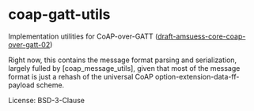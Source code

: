 # coap-gatt-utils

Implementation utilities for CoAP-over-GATT ([draft-amsuess-core-coap-over-gatt-02])

Right now, this contains the message format parsing and serialization, largely fulled by
[coap_message_utils], given that most of the message format is just a rehash of the universal
CoAP option-extension-data-ff-payload scheme.

[draft-amsuess-core-coap-over-gatt-02]: https://datatracker.ietf.org/doc/id/draft-amsuess-core-coap-over-gatt-02.html

License: BSD-3-Clause
